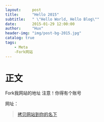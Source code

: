 ```yaml
---
layout:     post
title:      "Hello 2015"
subtitle:   " \"Hello World, Hello Blog\""
date:       2015-01-29 12:00:00
author:     "Hux"
header-img: "img/post-bg-2015.jpg"
catalog: true
tags:
    - Meta
    -Fork网站
---
```


# 正文

Fork我网站的地址 注意！你得有个账号

网址：

> [拷贝网站到你的名下](https://github.com/login?return_to=%2Fliuchengxinhot%2Fliuchengxinhot.github.io)
